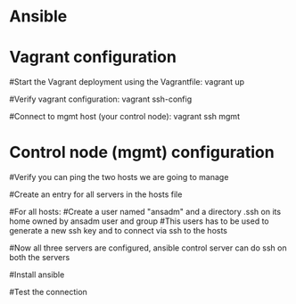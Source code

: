 # Ansible

# Vagrant configuration
#Start the Vagrant deployment using the Vagrantfile:
vagrant up

#Verify vagrant configuration:
vagrant ssh-config

#Connect to mgmt host (your control node):
vagrant ssh mgmt

# Control node (mgmt) configuration
#Verify you can ping the two hosts we are going to manage

#Create an entry for all servers in the hosts file

#For all hosts:
#Create a user named "ansadm" and a directory .ssh on its home owned by ansadm user and group
#This users has to be used to generate a new ssh key and to connect via ssh to the hosts

#Now all three servers are configured, ansible control server can do ssh on both the servers

#Install ansible

#Test the connection
